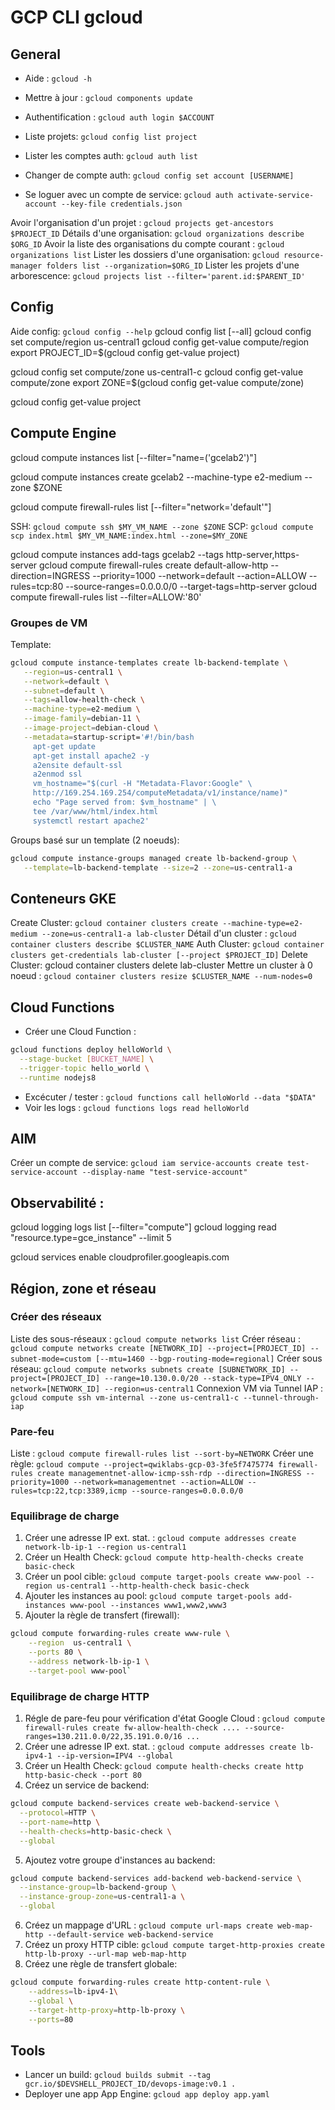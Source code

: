 
# GCP CLI gcloud

## General

- Aide : `gcloud -h`
- Mettre à jour : `gcloud components update`
- Authentification : `gcloud auth login $ACCOUNT`
- Liste projets: `gcloud config list project`

- Lister les comptes auth: `gcloud auth list`
- Changer de compte auth: `gcloud config set account [USERNAME]`
- Se loguer avec un compte de service: `gcloud auth activate-service-account --key-file credentials.json`

Avoir l'organisation d'un projet : `gcloud projects get-ancestors $PROJECT_ID`
Détails d'une organisation: `gcloud organizations describe $ORG_ID`
Avoir la liste des organisations du compte courant : `gcloud organizations list`
Lister les dossiers d'une organisation: `gcloud resource-manager folders list --organization=$ORG_ID`
Lister les projets d'une arborescence: `gcloud projects list --filter='parent.id:$PARENT_ID'`

## Config

Aide config: `gcloud config --help`
gcloud config list [--all]
gcloud config set compute/region us-central1
gcloud config get-value compute/region
export PROJECT_ID=$(gcloud config get-value project)

gcloud config set compute/zone us-central1-c
gcloud config get-value compute/zone
export ZONE=$(gcloud config get-value compute/zone)

gcloud config get-value project

## Compute Engine

gcloud compute instances list [--filter="name=('gcelab2')"]

gcloud compute instances create gcelab2 --machine-type e2-medium --zone $ZONE

gcloud compute firewall-rules list [--filter="network='default'"]

SSH: `gcloud compute ssh $MY_VM_NAME --zone $ZONE`
SCP: `gcloud compute scp index.html $MY_VM_NAME:index.html --zone=$MY_ZONE`

gcloud compute instances add-tags gcelab2 --tags http-server,https-server
gcloud compute firewall-rules create default-allow-http --direction=INGRESS --priority=1000 --network=default --action=ALLOW --rules=tcp:80 --source-ranges=0.0.0.0/0 --target-tags=http-server
gcloud compute firewall-rules list --filter=ALLOW:'80'

### Groupes de VM

Template:
```sh
gcloud compute instance-templates create lb-backend-template \
   --region=us-central1 \
   --network=default \
   --subnet=default \
   --tags=allow-health-check \
   --machine-type=e2-medium \
   --image-family=debian-11 \
   --image-project=debian-cloud \
   --metadata=startup-script='#!/bin/bash
     apt-get update
     apt-get install apache2 -y
     a2ensite default-ssl
     a2enmod ssl
     vm_hostname="$(curl -H "Metadata-Flavor:Google" \
     http://169.254.169.254/computeMetadata/v1/instance/name)"
     echo "Page served from: $vm_hostname" | \
     tee /var/www/html/index.html
     systemctl restart apache2'
```

Groups basé sur un template (2 noeuds):
```sh
gcloud compute instance-groups managed create lb-backend-group \
   --template=lb-backend-template --size=2 --zone=us-central1-a 
```

## Conteneurs GKE

Create Cluster: `gcloud container clusters create --machine-type=e2-medium --zone=us-central1-a lab-cluster`
Détail d'un cluster : `gcloud container clusters describe $CLUSTER_NAME`
Auth Cluster: `gcloud container clusters get-credentials lab-cluster [--project $PROJECT_ID]`
Delete Cluster: gcloud container clusters delete lab-cluster
Mettre un cluster à 0 noeud : `gcloud container clusters resize $CLUSTER_NAME --num-nodes=0`

## Cloud Functions
* Créer une Cloud Function : 
```sh
gcloud functions deploy helloWorld \
  --stage-bucket [BUCKET_NAME] \
  --trigger-topic hello_world \
  --runtime nodejs8
```
* Excécuter / tester : `gcloud functions call helloWorld --data "$DATA"`
* Voir les logs : `gcloud functions logs read helloWorld`

## AIM
Créer un compte de service: `gcloud iam service-accounts create test-service-account --display-name "test-service-account"`

## Observabilité :

gcloud logging logs list [--filter="compute"]
gcloud logging read "resource.type=gce_instance" --limit 5

gcloud services enable cloudprofiler.googleapis.com

## Région, zone et réseau

### Créer des réseaux
Liste des sous-réseaux : `gcloud compute networks list`
Créer réseau : `gcloud compute networks create [NETWORK_ID] --project=[PROJECT_ID] --subnet-mode=custom [--mtu=1460 --bgp-routing-mode=regional]`
Créer sous réseau: `gcloud compute networks subnets create [SUBNETWORK_ID] --project=[PROJECT_ID] --range=10.130.0.0/20 --stack-type=IPV4_ONLY --network=[NETWORK_ID] --region=us-central1`
Connexion VM via Tunnel IAP : `gcloud compute ssh vm-internal --zone us-central1-c --tunnel-through-iap`

### Pare-feu
Liste : `gcloud compute firewall-rules list --sort-by=NETWORK`
Créer une règle: `gcloud compute --project=qwiklabs-gcp-03-3fe5f7475774 firewall-rules create managementnet-allow-icmp-ssh-rdp --direction=INGRESS --priority=1000 --network=managementnet --action=ALLOW --rules=tcp:22,tcp:3389,icmp --source-ranges=0.0.0.0/0`

### Equilibrage de charge
1. Créer une adresse IP ext. stat. : `gcloud compute addresses create network-lb-ip-1 --region us-central1`
2. Créer un Health Check: `gcloud compute http-health-checks create basic-check`
3. Créer un pool cible: `gcloud compute target-pools create www-pool --region us-central1 --http-health-check basic-check`
4. Ajouter les instances au pool: `gcloud compute target-pools add-instances www-pool --instances www1,www2,www3`
5. Ajouter la règle de transfert (firewall): 
```sh
gcloud compute forwarding-rules create www-rule \
    --region  us-central1 \
    --ports 80 \
    --address network-lb-ip-1 \
    --target-pool www-pool`
```

### Equilibrage de charge HTTP
1. Régle de pare-feu pour vérification d'état Google Cloud : `gcloud compute firewall-rules create fw-allow-health-check .... --source-ranges=130.211.0.0/22,35.191.0.0/16 ... `
2. Créer une adresse IP ext. stat. : `gcloud compute addresses create lb-ipv4-1 --ip-version=IPV4 --global`
3. Créer un Health Check: `gcloud compute health-checks create http http-basic-check --port 80`
4. Créez un service de backend: 
```sh
gcloud compute backend-services create web-backend-service \
  --protocol=HTTP \
  --port-name=http \
  --health-checks=http-basic-check \
  --global
```
5. Ajoutez votre groupe d'instances au backend: 
```sh
gcloud compute backend-services add-backend web-backend-service \
  --instance-group=lb-backend-group \
  --instance-group-zone=us-central1-a \
  --global
```
6. Créez un mappage d'URL : `gcloud compute url-maps create web-map-http --default-service web-backend-service`
7. Créez un proxy HTTP cible: `gcloud compute target-http-proxies create http-lb-proxy --url-map web-map-http`
8. Créez une règle de transfert globale:
```sh
gcloud compute forwarding-rules create http-content-rule \
    --address=lb-ipv4-1\
    --global \
    --target-http-proxy=http-lb-proxy \
    --ports=80
```

## Tools
- Lancer un build: `gcloud builds submit --tag gcr.io/$DEVSHELL_PROJECT_ID/devops-image:v0.1 .`
- Deployer une app App Engine: `gcloud app deploy app.yaml`
